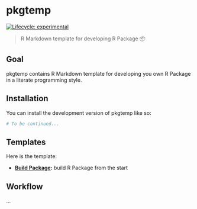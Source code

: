 
<!-- README.md is generated from README.Rmd. Please edit that file -->

# pkgtemp

<!-- badges: start -->

[![Lifecycle:
experimental](https://img.shields.io/badge/lifecycle-experimental-orange.svg)](https://lifecycle.r-lib.org/articles/stages.html#experimental)

<!-- badges: end -->

> R Markdown template for developing R Package :package:

## Goal

pkgtemp contains R Markdown template for developing you own R Package in
a literate programming style.

## Installation

You can install the development version of pkgtemp like so:

``` r
# To be continued...
```

## Templates

Here is the template:

-   **[Build
    Package](./inst/rmarkdown/templates/build-pkg/skeleton/skeleton.Rmd):**
    build R Package from the start

## Workflow

…
